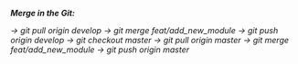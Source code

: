 ***Merge in the Git:***

*-> git pull origin develop
-> git merge feat/add_new_module
-> git push origin develop
-> git checkout master
-> git pull origin master
-> git merge feat/add_new_module
-> git push origin master*